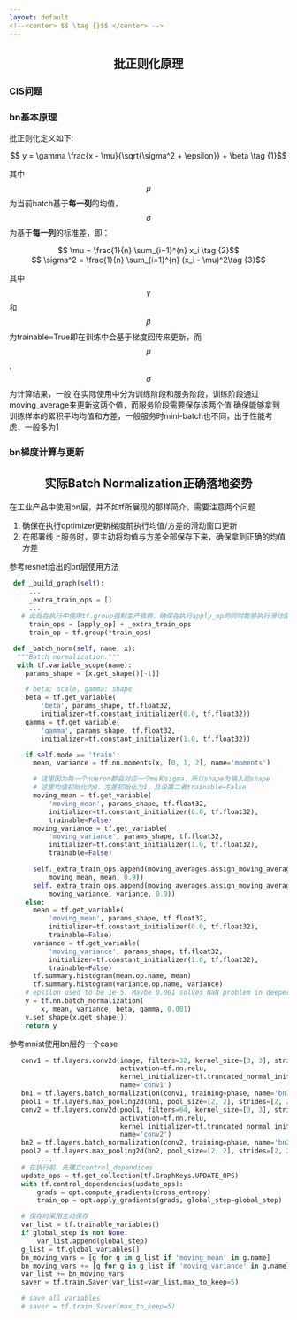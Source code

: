 ```yaml
---
layout: default
<!--<center> $$ \tag {}$$ </center> -->
---
```


## <center> 批正则化原理 </center>

### CIS问题

### bn基本原理
批正则化定义如下:

<center> $$ y = \gamma \frac{x - \mu}{\sqrt{\sigma^2 + \epsilon}} + \beta \tag {1}$$ </center>

其中$$\mu$$为当前batch基于**每一列**的均值，$$\sigma$$为基于**每一列**的标准差，即：

<center> $$ \mu = \frac{1}{n} \sum_{i=1}^{n} x_i \tag {2}$$ </center>

<center> $$ \sigma^2 = \frac{1}{n} \sum_{i=1}^{n} (x_i - \mu)^2\tag {3}$$ </center>

其中$$\gamma$$和$$\beta$$为trainable=True即在训练中会基于梯度回传来更新，而$$\mu$$, $$\sigma$$为计算结果，一般
在实际使用中分为训练阶段和服务阶段，训练阶段通过moving_average来更新这两个值，而服务阶段需要保存该两个值
确保能够拿到训练样本的累积平均均值和方差，一般服务时mini-batch也不同，出于性能考虑，一般多为1

### bn梯度计算与更新


## <center> 实际Batch Normalization正确落地姿势 </center>

 在工业产品中使用bn层，并不如tf所展现的那样简介。需要注意两个问题
 1. 确保在执行optimizer更新梯度前执行均值/方差的滑动窗口更新
 2. 在部署线上服务时，要主动将均值与方差全部保存下来，确保拿到正确的均值方差

参考resnet给出的bn层使用方法
```python
 def _build_graph(self):
	 ...
	 _extra_train_ops = []
	 ...
   # 此处在执行中使用tf.group强制生产依赖，确保在执行apply_op的同时能够执行滑动窗口的更新
	 train_ops = [apply_op] + _extra_train_ops
	 train_op = tf.group(*train_ops)

 def _batch_norm(self, name, x):
  """Batch normalization."""
  with tf.variable_scope(name):
    params_shape = [x.get_shape()[-1]]

    # beta: scale, gamma: shape
    beta = tf.get_variable(
        'beta', params_shape, tf.float32,
        initializer=tf.constant_initializer(0.0, tf.float32))
    gamma = tf.get_variable(
        'gamma', params_shape, tf.float32,
        initializer=tf.constant_initializer(1.0, tf.float32))

    if self.mode == 'train':
      mean, variance = tf.nn.moments(x, [0, 1, 2], name='moments')

      # 这里因为每一个nueron都会对应一个mu和sigma，所以shape为输入的shape
      # 这里均值初始化为0，方差初始化为1，且设置二者trainable=False
      moving_mean = tf.get_variable(
          'moving_mean', params_shape, tf.float32,
          initializer=tf.constant_initializer(0.0, tf.float32),
          trainable=False)
      moving_variance = tf.get_variable(
          'moving_variance', params_shape, tf.float32,
          initializer=tf.constant_initializer(1.0, tf.float32),
          trainable=False)

      self._extra_train_ops.append(moving_averages.assign_moving_average(
          moving_mean, mean, 0.9))
      self._extra_train_ops.append(moving_averages.assign_moving_average(
          moving_variance, variance, 0.9))
    else:
      mean = tf.get_variable(
          'moving_mean', params_shape, tf.float32,
          initializer=tf.constant_initializer(0.0, tf.float32),
          trainable=False)
      variance = tf.get_variable(
          'moving_variance', params_shape, tf.float32,
          initializer=tf.constant_initializer(1.0, tf.float32),
          trainable=False)
      tf.summary.histogram(mean.op.name, mean)
      tf.summary.histogram(variance.op.name, variance)
    # epsilon used to be 1e-5. Maybe 0.001 solves NaN problem in deeper net.
    y = tf.nn.batch_normalization(
        x, mean, variance, beta, gamma, 0.001)
    y.set_shape(x.get_shape())
    return y
```

 参考mnist使用bn层的一个case
 ```python
	conv1 = tf.layers.conv2d(image, filters=32, kernel_size=[3, 3], strides=[1, 1], padding='same',
                             activation=tf.nn.relu,
                             kernel_initializer=tf.truncated_normal_initializer(stddev=0.1),
                             name='conv1')
    bn1 = tf.layers.batch_normalization(conv1, training=phase, name='bn1')
    pool1 = tf.layers.max_pooling2d(bn1, pool_size=[2, 2], strides=[2, 2], padding='same', name='pool1')
    conv2 = tf.layers.conv2d(pool1, filters=64, kernel_size=[3, 3], strides=[1, 1], padding='same',
                             activation=tf.nn.relu,
                             kernel_initializer=tf.truncated_normal_initializer(stddev=0.1),
                             name='conv2')
    bn2 = tf.layers.batch_normalization(conv2, training=phase, name='bn2')
    pool2 = tf.layers.max_pooling2d(bn2, pool_size=[2, 2], strides=[2, 2], padding='same', name='pool2')
		....
	# 在执行前，先建立control_dependices
	update_ops = tf.get_collection(tf.GraphKeys.UPDATE_OPS)
	with tf.control_dependencies(update_ops):
        grads = opt.compute_gradients(cross_entropy)
        train_op = opt.apply_gradients(grads, global_step=global_step)

	# 保存时采用主动保存
    var_list = tf.trainable_variables()
    if global_step is not None:
        var_list.append(global_step)
    g_list = tf.global_variables()
    bn_moving_vars = [g for g in g_list if 'moving_mean' in g.name]
    bn_moving_vars += [g for g in g_list if 'moving_variance' in g.name]
    var_list += bn_moving_vars
    saver = tf.train.Saver(var_list=var_list,max_to_keep=5)

    # save all variables
    # saver = tf.train.Saver(max_to_keep=5)
```

